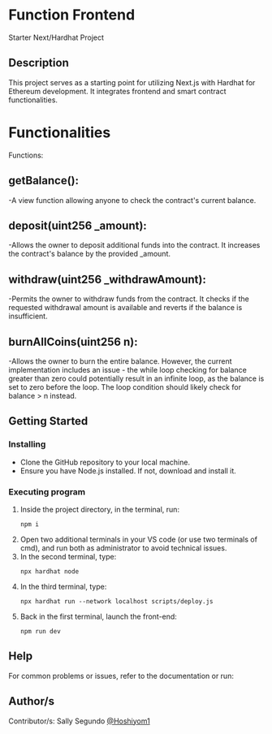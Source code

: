 # Function Frontend

Starter Next/Hardhat Project

## Description

This project serves as a starting point for utilizing Next.js with Hardhat for Ethereum development. It integrates frontend and smart contract functionalities.
# Functionalities
Functions:

## getBalance():
-A view function allowing anyone to check the contract's current balance.

## deposit(uint256 _amount):
-Allows the owner to deposit additional funds into the contract. It increases the contract's balance by the provided _amount.

## withdraw(uint256 _withdrawAmount): 
-Permits the owner to withdraw funds from the contract. It checks if the requested withdrawal amount is available and reverts if the balance is insufficient.

## burnAllCoins(uint256 n): 
-Allows the owner to burn the entire balance. However, the current implementation includes an issue - the while loop checking for balance greater than zero could potentially result in an infinite loop, as the balance is set to zero before the loop. The loop condition should likely check for balance > n instead.
## Getting Started

### Installing

- Clone the GitHub repository to your local machine.
- Ensure you have Node.js installed. If not, download and install it.

### Executing program

1. Inside the project directory, in the terminal, run:
    ```
    npm i
    ```
2. Open two additional terminals in your VS code (or use two terminals of cmd), and run both as administrator to avoid technical issues.
3. In the second terminal, type:
    ```
    npx hardhat node
    ```
4. In the third terminal, type:
    ```
    npx hardhat run --network localhost scripts/deploy.js
    ```
5. Back in the first terminal, launch the front-end:
    ```
    npm run dev
    ```

## Help

For common problems or issues, refer to the documentation or run:

## Author/s

Contributor/s: Sally Segundo [@Hoshiyom1](https://github.com/Hoshiyom1)
